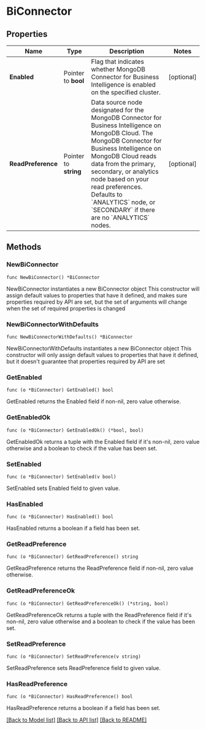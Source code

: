 # BiConnector

## Properties

Name | Type | Description | Notes
------------ | ------------- | ------------- | -------------
**Enabled** | Pointer to **bool** | Flag that indicates whether MongoDB Connector for Business Intelligence is enabled on the specified cluster. | [optional] 
**ReadPreference** | Pointer to **string** | Data source node designated for the MongoDB Connector for Business Intelligence on MongoDB Cloud. The MongoDB Connector for Business Intelligence on MongoDB Cloud reads data from the primary, secondary, or analytics node based on your read preferences. Defaults to &#x60;ANALYTICS&#x60; node, or &#x60;SECONDARY&#x60; if there are no &#x60;ANALYTICS&#x60; nodes. | [optional] 

## Methods

### NewBiConnector

`func NewBiConnector() *BiConnector`

NewBiConnector instantiates a new BiConnector object
This constructor will assign default values to properties that have it defined,
and makes sure properties required by API are set, but the set of arguments
will change when the set of required properties is changed

### NewBiConnectorWithDefaults

`func NewBiConnectorWithDefaults() *BiConnector`

NewBiConnectorWithDefaults instantiates a new BiConnector object
This constructor will only assign default values to properties that have it defined,
but it doesn't guarantee that properties required by API are set

### GetEnabled

`func (o *BiConnector) GetEnabled() bool`

GetEnabled returns the Enabled field if non-nil, zero value otherwise.

### GetEnabledOk

`func (o *BiConnector) GetEnabledOk() (*bool, bool)`

GetEnabledOk returns a tuple with the Enabled field if it's non-nil, zero value otherwise
and a boolean to check if the value has been set.

### SetEnabled

`func (o *BiConnector) SetEnabled(v bool)`

SetEnabled sets Enabled field to given value.

### HasEnabled

`func (o *BiConnector) HasEnabled() bool`

HasEnabled returns a boolean if a field has been set.

### GetReadPreference

`func (o *BiConnector) GetReadPreference() string`

GetReadPreference returns the ReadPreference field if non-nil, zero value otherwise.

### GetReadPreferenceOk

`func (o *BiConnector) GetReadPreferenceOk() (*string, bool)`

GetReadPreferenceOk returns a tuple with the ReadPreference field if it's non-nil, zero value otherwise
and a boolean to check if the value has been set.

### SetReadPreference

`func (o *BiConnector) SetReadPreference(v string)`

SetReadPreference sets ReadPreference field to given value.

### HasReadPreference

`func (o *BiConnector) HasReadPreference() bool`

HasReadPreference returns a boolean if a field has been set.


[[Back to Model list]](../README.md#documentation-for-models) [[Back to API list]](../README.md#documentation-for-api-endpoints) [[Back to README]](../README.md)


